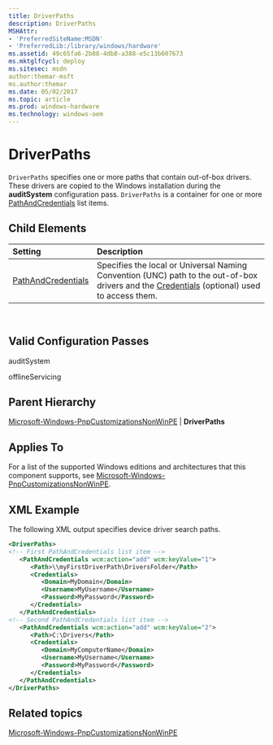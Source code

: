 ```yaml
---
title: DriverPaths
description: DriverPaths
MSHAttr:
- 'PreferredSiteName:MSDN'
- 'PreferredLib:/library/windows/hardware'
ms.assetid: 49c65fa6-2b88-4db8-a388-e5c13b607673
ms.mktglfcycl: deploy
ms.sitesec: msdn
author:themar-msft
ms.author:themar
ms.date: 05/02/2017
ms.topic: article
ms.prod: windows-hardware
ms.technology: windows-oem
---
```

# DriverPaths

`DriverPaths` specifies one or more paths that contain out-of-box drivers. These drivers are copied to the Windows installation during the **auditSystem** configuration pass. `DriverPaths` is a container for one or more [PathAndCredentials](microsoft-windows-pnpcustomizationsnonwinpe-driverpaths-pathandcredentials.md) list items.

## Child Elements

| Setting                 | Description                                                                           |
|:------------------------|:--------------------------------------------------------------------------------------|
| [PathAndCredentials](microsoft-windows-pnpcustomizationsnonwinpe-driverpaths-pathandcredentials.md) | Specifies the local or Universal Naming Convention (UNC) path to the out-of-box drivers and the [Credentials](microsoft-windows-pnpcustomizationsnonwinpe-driverpaths-pathandcredentials-credentials.md) (optional) used to access them. |
 
## Valid Configuration Passes

auditSystem

offlineServicing

## Parent Hierarchy

[Microsoft-Windows-PnpCustomizationsNonWinPE](microsoft-windows-pnpcustomizationsnonwinpe.md) | **DriverPaths**

## Applies To

For a list of the supported Windows editions and architectures that this component supports, see [Microsoft-Windows-PnpCustomizationsNonWinPE](microsoft-windows-pnpcustomizationsnonwinpe.md).

## XML Example

The following XML output specifies device driver search paths.

```XML
<DriverPaths>
<!-- First PathAndCredentials list item -->
   <PathAndCredentials wcm:action="add" wcm:keyValue="1">
      <Path>\\myFirstDriverPath\DriversFolder</Path>
      <Credentials>
         <Domain>MyDomain</Domain>
         <Username>MyUsername</Username>
         <Password>MyPassword</Password>
      </Credentials>
   </PathAndCredentials>
<!-- Second PathAndCredentials list item -->
   <PathAndCredentials wcm:action="add" wcm:keyValue="2">
      <Path>C:\Drivers</Path>
      <Credentials>
         <Domain>MyComputerName</Domain>
         <Username>MyUsername</Username>
         <Password>MyPassword</Password>
      </Credentials>
   </PathAndCredentials>
</DriverPaths>
```

## Related topics

[Microsoft-Windows-PnpCustomizationsNonWinPE](microsoft-windows-pnpcustomizationsnonwinpe.md)
